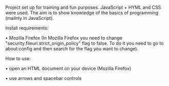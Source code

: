 Project set up for training and fun purposes. JavaScript + HYML and CSS were used. 
The aim is to show knowledge of the basics of programming (mailnly in JavaScript).

Install requirements:

  •	Mozilla Firefox
  (In Mozilla Firefox you need to change "security.fileuri.strict_origin_policy" flag to false.
  To do it you need to go to about:config and then search for the flag you want to change).

How to use:

  •	open an HTML document on your device (Mozilla Firefox)
  
  •	use arrows and spacebar controls

